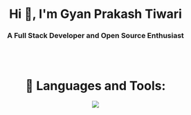 <h1 align="center">Hi 👋, I'm Gyan Prakash Tiwari</h1>
<h3 align="center">A Full Stack Developer and Open Source Enthusiast</h3>

</br>
</br>

<h1 align="center" marginTop="40px">🧰 Languages and Tools:</h1>
<p align="center">
  <a href="https://skillicons.dev">
    <img src="https://skillicons.dev/icons?i=js,html,css,tailwindcss,java,kotlin,androidstudio,vscode,mysql,mongodb,express,react,nodejs,aws,appwrite" />
  </a>
</p>





